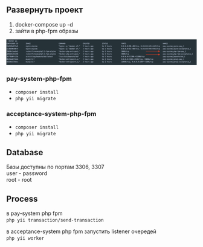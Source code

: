 ## Развернуть проект  

1. docker-compose up -d
2. зайти в php-fpm образы  

![](media/docker-ps.png) 

### pay-system-php-fpm

- `composer install`
- `php yii migrate`


### acceptance-system-php-fpm

- `composer install`
- `php yii migrate`

## Database

Базы доступны по портам 3306, 3307   
user - password  
root - root

## Process

в pay-system php fpm   
`php yii transaction/send-transaction`

в acceptance-system php fpm запустить listener очередей  
`php yii worker`